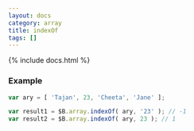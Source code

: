 ```yaml
---
layout: docs
category: array
title: indexOf
tags: []
---
```


{% include docs.html %}

### Example
```js
var ary = [ 'Tajan', 23, 'Cheeta', 'Jane' ];

var result1 = $B.array.indexOf( ary, '23' ); // -1
var result2 = $B.array.indexOf( ary, 23 ); // 1
```